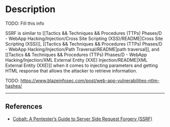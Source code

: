 # Description

TODO: Fill this info

SSRF is similar to [[Tactics && Techniques && Procedures (TTPs) Phases/D - WebApp Hacking/Injection/Cross Site Scripting (XSS)/README|Cross Site Scripting (XSS)]], [[Tactics && Techniques && Procedures (TTPs) Phases/D - WebApp Hacking/Injection/Path Traversal/README|path traversal]], and [[Tactics && Techniques && Procedures (TTPs) Phases/D - WebApp Hacking/Injection/XML External Entity (XXE) Injection/README|XML External Entity (XXE)]] when it comes to injecting parameters and getting HTML response that allows the attacker to retrieve information.

TODO: https://www.blazeinfosec.com/post/web-app-vulnerabilities-ntlm-hashes/

---
## References

- [Cobalt: A Pentester’s Guide to Server Side Request Forgery (SSRF)](https://www.cobalt.io/blog/a-pentesters-guide-to-server-side-request-forgery-ssrf)